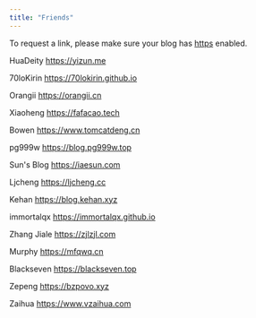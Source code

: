 ```yaml
---
title: "Friends"
---
```

To request a link, please make sure your blog has [https](https://en.wikipedia.org/wiki/HTTPS) enabled.

HuaDeity https://yizun.me

70loKirin https://70lokirin.github.io

Orangii https://orangii.cn

Xiaoheng https://fafacao.tech

Bowen https://www.tomcatdeng.cn

pg999w https://blog.pg999w.top

Sun's Blog https://iaesun.com

Ljcheng https://ljcheng.cc

Kehan https://blog.kehan.xyz

immortalqx https://immortalqx.github.io

Zhang Jiale https://zjlzjl.com

Murphy https://mfqwq.cn

Blackseven https://blackseven.top

Zepeng https://bzpovo.xyz

Zaihua https://www.vzaihua.com
